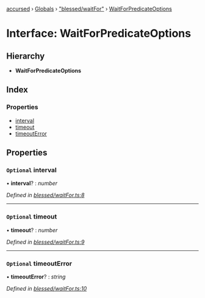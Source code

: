 [accursed](../README.md) › [Globals](../globals.md) › ["blessed/waitFor"](../modules/_blessed_waitfor_.md) › [WaitForPredicateOptions](_blessed_waitfor_.waitforpredicateoptions.md)

# Interface: WaitForPredicateOptions

## Hierarchy

* **WaitForPredicateOptions**

## Index

### Properties

* [interval](_blessed_waitfor_.waitforpredicateoptions.md#optional-interval)
* [timeout](_blessed_waitfor_.waitforpredicateoptions.md#optional-timeout)
* [timeoutError](_blessed_waitfor_.waitforpredicateoptions.md#optional-timeouterror)

## Properties

### `Optional` interval

• **interval**? : *number*

*Defined in [blessed/waitFor.ts:8](https://github.com/cancerberoSgx/accursed/blob/5b2518e/src/blessed/waitFor.ts#L8)*

___

### `Optional` timeout

• **timeout**? : *number*

*Defined in [blessed/waitFor.ts:9](https://github.com/cancerberoSgx/accursed/blob/5b2518e/src/blessed/waitFor.ts#L9)*

___

### `Optional` timeoutError

• **timeoutError**? : *string*

*Defined in [blessed/waitFor.ts:10](https://github.com/cancerberoSgx/accursed/blob/5b2518e/src/blessed/waitFor.ts#L10)*
